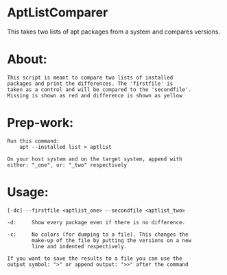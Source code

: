 # AptListComparer
This takes two lists of apt packages from a system and compares versions.

# About:
    This script is meant to compare two lists of installed
    packages and print the differences. The 'firstfile' is
    taken as a control and will be compared to the 'secondfile'.
    Missing is shown as red and difference is shown as yellow

# Prep-work:
    Run this command:
        apt --installed list > aptlist
    
    On your host system and on the target system, append with
    either: "_one", or: "_two" respectively

# Usage:
    [-dc] --firstfile <aptlist_one> --secondfile <aptlist_two>
    
    -d:     Show every package even if there is no difference.
            
    -c:     No colors (for dumping to a file). This changes the
            make-up of the file by putting the versions on a new
            line and indented respectively.
            
    If you want to save the results to a file you can use the
    output symbol: ">" or append output: ">>" after the command
